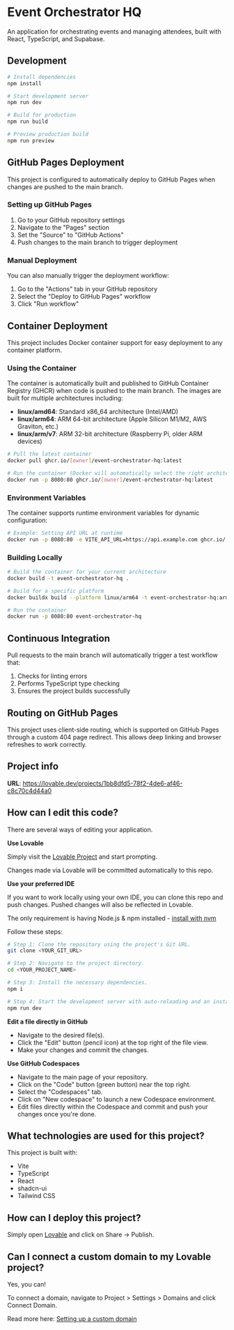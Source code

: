 # Event Orchestrator HQ

An application for orchestrating events and managing attendees, built with React, TypeScript, and Supabase.

## Development

```bash
# Install dependencies
npm install

# Start development server
npm run dev

# Build for production
npm run build

# Preview production build
npm run preview
```

## GitHub Pages Deployment

This project is configured to automatically deploy to GitHub Pages when changes are pushed to the main branch.

### Setting up GitHub Pages

1. Go to your GitHub repository settings
2. Navigate to the "Pages" section
3. Set the "Source" to "GitHub Actions"
4. Push changes to the main branch to trigger deployment

### Manual Deployment

You can also manually trigger the deployment workflow:

1. Go to the "Actions" tab in your GitHub repository
2. Select the "Deploy to GitHub Pages" workflow
3. Click "Run workflow"

## Container Deployment

This project includes Docker container support for easy deployment to any container platform.

### Using the Container

The container is automatically built and published to GitHub Container Registry (GHCR) when code is pushed to the main branch. The images are built for multiple architectures including:

- **linux/amd64**: Standard x86_64 architecture (Intel/AMD)
- **linux/arm64**: ARM 64-bit architecture (Apple Silicon M1/M2, AWS Graviton, etc.)
- **linux/arm/v7**: ARM 32-bit architecture (Raspberry Pi, older ARM devices)

```bash
# Pull the latest container
docker pull ghcr.io/[owner]/event-orchestrator-hq:latest

# Run the container (Docker will automatically select the right architecture)
docker run -p 8080:80 ghcr.io/[owner]/event-orchestrator-hq:latest
```

### Environment Variables

The container supports runtime environment variables for dynamic configuration:

```bash
# Example: Setting API URL at runtime
docker run -p 8080:80 -e VITE_API_URL=https://api.example.com ghcr.io/[owner]/event-orchestrator-hq:latest
```

### Building Locally

```bash
# Build the container for your current architecture
docker build -t event-orchestrator-hq .

# Build for a specific platform
docker buildx build --platform linux/arm64 -t event-orchestrator-hq:arm64 .

# Run the container
docker run -p 8080:80 event-orchestrator-hq
```

## Continuous Integration

Pull requests to the main branch will automatically trigger a test workflow that:

1. Checks for linting errors
2. Performs TypeScript type checking
3. Ensures the project builds successfully

## Routing on GitHub Pages

This project uses client-side routing, which is supported on GitHub Pages through a custom 404 page redirect. This allows deep linking and browser refreshes to work correctly.

## Project info

**URL**: https://lovable.dev/projects/1bb8dfd5-78f2-4de6-af46-c8c70c4d44a0

## How can I edit this code?

There are several ways of editing your application.

**Use Lovable**

Simply visit the [Lovable Project](https://lovable.dev/projects/1bb8dfd5-78f2-4de6-af46-c8c70c4d44a0) and start prompting.

Changes made via Lovable will be committed automatically to this repo.

**Use your preferred IDE**

If you want to work locally using your own IDE, you can clone this repo and push changes. Pushed changes will also be reflected in Lovable.

The only requirement is having Node.js & npm installed - [install with nvm](https://github.com/nvm-sh/nvm#installing-and-updating)

Follow these steps:

```sh
# Step 1: Clone the repository using the project's Git URL.
git clone <YOUR_GIT_URL>

# Step 2: Navigate to the project directory.
cd <YOUR_PROJECT_NAME>

# Step 3: Install the necessary dependencies.
npm i

# Step 4: Start the development server with auto-reloading and an instant preview.
npm run dev
```

**Edit a file directly in GitHub**

- Navigate to the desired file(s).
- Click the "Edit" button (pencil icon) at the top right of the file view.
- Make your changes and commit the changes.

**Use GitHub Codespaces**

- Navigate to the main page of your repository.
- Click on the "Code" button (green button) near the top right.
- Select the "Codespaces" tab.
- Click on "New codespace" to launch a new Codespace environment.
- Edit files directly within the Codespace and commit and push your changes once you're done.

## What technologies are used for this project?

This project is built with:

- Vite
- TypeScript
- React
- shadcn-ui
- Tailwind CSS

## How can I deploy this project?

Simply open [Lovable](https://lovable.dev/projects/1bb8dfd5-78f2-4de6-af46-c8c70c4d44a0) and click on Share -> Publish.

## Can I connect a custom domain to my Lovable project?

Yes, you can!

To connect a domain, navigate to Project > Settings > Domains and click Connect Domain.

Read more here: [Setting up a custom domain](https://docs.lovable.dev/tips-tricks/custom-domain#step-by-step-guide)
